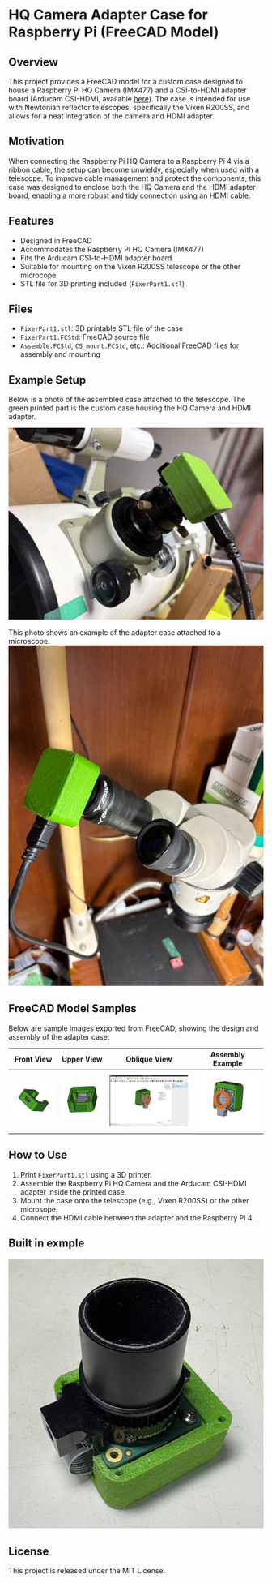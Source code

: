 # HQ Camera Adapter Case for Raspberry Pi (FreeCAD Model)

## Overview

This project provides a FreeCAD model for a custom case designed to house a Raspberry Pi HQ Camera (IMX477) and a CSI-to-HDMI adapter board (Arducam CSI-HDMI, available [here](https://www.amazon.co.jp/dp/B06XDNBM63?ref=ppx_yo2ov_dt_b_fed_asin_title&th=1)). The case is intended for use with Newtonian reflector telescopes, specifically the Vixen R200SS, and allows for a neat integration of the camera and HDMI adapter.

## Motivation

When connecting the Raspberry Pi HQ Camera to a Raspberry Pi 4 via a ribbon cable, the setup can become unwieldy, especially when used with a telescope. To improve cable management and protect the components, this case was designed to enclose both the HQ Camera and the HDMI adapter board, enabling a more robust and tidy connection using an HDMI cable.

## Features

- Designed in FreeCAD
- Accommodates the Raspberry Pi HQ Camera (IMX477)
- Fits the Arducam CSI-to-HDMI adapter board
- Suitable for mounting on the Vixen R200SS telescope or the other microcope
- STL file for 3D printing included (`FixerPart1.stl`)

## Files

- `FixerPart1.stl`: 3D printable STL file of the case
- `FixerPart1.FCStd`: FreeCAD source file
- `Assemble.FCStd`, `CS_mount.FCStd`, etc.: Additional FreeCAD files for assembly and mounting


## Example Setup

Below is a photo of the assembled case attached to the telescope. The green printed part is the custom case housing the HQ Camera and HDMI adapter.

![HQ Camera Adapter Case attached to telescope](pics/Attached_to_R200SS.jpg)


This photo shows an example of the adapter case attached to a microscope. 
![IMX477 (for Nvidia Jetson Nano Orin) Camera Adapter Case attached to microscope](pics/microscope_addin.png)

## FreeCAD Model Samples

Below are sample images exported from FreeCAD, showing the design and assembly of the adapter case:

| Front View | Upper View | Oblique View | Assembly Example |
|:----------:|:----------:|:------------:|:----------------:|
| ![Front](pics/f1.png) | ![Upper](pics/u1.png) | ![Oblique](pics/v1.png) | ![Assembly](pics/w1.png) |

## How to Use

1. Print `FixerPart1.stl` using a 3D printer.
2. Assemble the Raspberry Pi HQ Camera and the Arducam CSI-HDMI adapter inside the printed case.
3. Mount the case onto the telescope (e.g., Vixen R200SS) or the other microsope.
4. Connect the HDMI cable between the adapter and the Raspberry Pi 4.

## Built in exmple

![Arducam CSI-HDMI adapter and HQ Camera assembled with the case](pics/p1.png)

## License

This project is released under the MIT License.